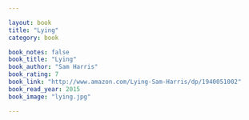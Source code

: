 ```yaml
---

layout: book
title: "Lying"
category: book

book_notes: false
book_title: "Lying"
book_author: "Sam Harris"
book_rating: 7
book_link: "http://www.amazon.com/Lying-Sam-Harris/dp/1940051002"
book_read_year: 2015
book_image: "lying.jpg"

---
```

